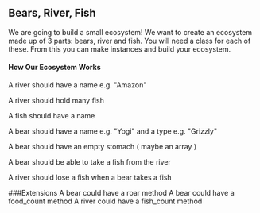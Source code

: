 ## Bears, River, Fish
We are going to build a small ecosystem! We want to create an ecosystem made up of 3 parts: bears, river and fish. You will need a class for each of these. From this you can make instances and build your ecosystem.

#### How Our Ecosystem Works
A river should have a name e.g. "Amazon"

A river should hold many fish

A fish should have a name

A bear should have a name e.g. "Yogi" and a type e.g. "Grizzly"

A bear should have an empty stomach ( maybe an array )

A bear should be able to take a fish from the river

A river should lose a fish when a bear takes a fish

###Extensions
A bear could have a roar method
A bear could have a food_count method
A river could have a fish_count method
